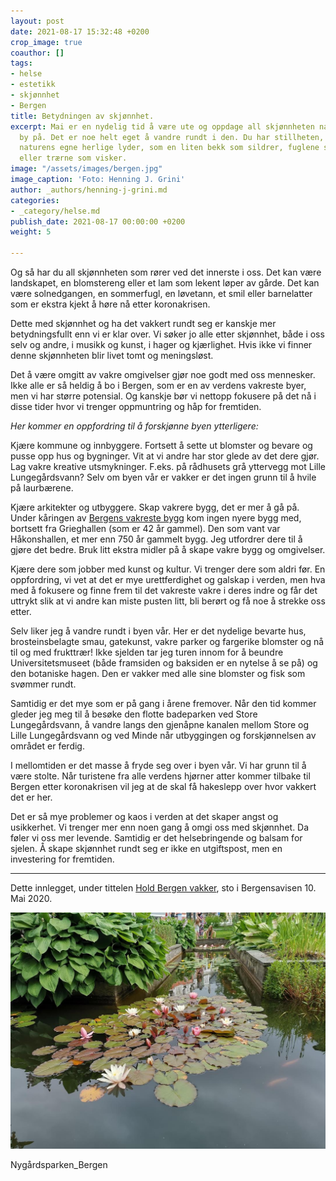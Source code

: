 ```yaml
---
layout: post
date: 2021-08-17 15:32:48 +0200
crop_image: true
coauthor: []
tags:
- helse
- estetikk
- skjønnhet
- Bergen
title: Betydningen av skjønnhet.
excerpt: Mai er en nydelig tid å være ute og oppdage all skjønnheten naturen har å
  by på. Det er noe helt eget å vandre rundt i den. Du har stillheten, bortsett fra
  naturens egne herlige lyder, som en liten bekk som sildrer, fuglene som kvitrer
  eller trærne som visker.
image: "/assets/images/bergen.jpg"
image_caption: 'Foto: Henning J. Grini'
author: _authors/henning-j-grini.md
categories:
- _category/helse.md
publish_date: 2021-08-17 00:00:00 +0200
weight: 5

---
```


Og så har du all skjønnheten som rører ved det innerste i oss. Det kan være landskapet, en blomstereng eller et lam som lekent løper av gårde. Det kan være solnedgangen, en sommerfugl, en løvetann, et smil eller barnelatter som er ekstra kjekt å høre nå etter koronakrisen.

Dette med skjønnhet og ha det vakkert rundt seg er kanskje mer betydningsfullt enn vi er klar over. Vi søker jo alle etter skjønnhet, både i oss selv og andre, i musikk og kunst, i hager og kjærlighet. Hvis ikke vi finner denne skjønnheten blir livet tomt og meningsløst.

Det å være omgitt av vakre omgivelser gjør noe godt med oss mennesker. Ikke alle er så heldig å bo i Bergen, som er en av verdens vakreste byer, men vi har større potensial. Og kanskje bør vi nettopp fokusere på det nå i disse tider hvor vi trenger oppmuntring og håp for fremtiden.

_Her kommer en oppfordring til å forskjønne byen ytterligere:_

Kjære kommune og innbyggere. Fortsett å sette ut blomster og bevare og pusse opp hus og bygninger. Vit at vi andre har stor glede av det dere gjør. Lag vakre kreative utsmykninger. F.eks. på rådhusets grå yttervegg mot Lille Lungegårdsvann? Selv om byen vår er vakker er det ingen grunn til å hvile på laurbærene.

Kjære arkitekter og utbyggere. Skap vakrere bygg, det er mer å gå på. Under kåringen av [Bergens vakreste bygg](https://www.bt.no/kultur/i/jdrRGA/bts-lesere-har-talt-bergens-flotteste-bygning-er-kaaret) kom ingen nyere bygg med, bortsett fra Grieghallen (som er 42 år gammel). Den som vant var Håkonshallen, et mer enn 750 år gammelt bygg. Jeg utfordrer dere til å gjøre det bedre. Bruk litt ekstra midler på å skape vakre bygg og omgivelser.

Kjære dere som jobber med kunst og kultur. Vi trenger dere som aldri før. En oppfordring, vi vet at det er mye urettferdighet og galskap i verden, men hva med å fokusere og finne frem til det vakreste vakre i deres indre og får det uttrykt slik at vi andre kan miste pusten litt, bli berørt og få noe å strekke oss etter.

Selv liker jeg å vandre rundt i byen vår. Her er det nydelige bevarte hus, brosteinsbelagte smau, gatekunst, vakre parker og fargerike blomster og nå til og med frukttrær! Ikke sjelden tar jeg turen innom for å beundre Universitetsmuseet (både framsiden og baksiden er en nytelse å se på) og den botaniske hagen. Den er vakker med alle sine blomster og fisk som svømmer rundt.

Samtidig er det mye som er på gang i årene fremover. Når den tid kommer gleder jeg meg til å besøke den flotte badeparken ved Store Lungegårdsvann, å vandre langs den gjenåpne kanalen mellom Store og Lille Lungegårdsvann og ved Minde når utbyggingen og forskjønnelsen av området er ferdig.

I mellomtiden er det masse å fryde seg over i byen vår. Vi har grunn til å være stolte. Når turistene fra alle verdens hjørner atter kommer tilbake til Bergen etter koronakrisen vil jeg at de skal få hakeslepp over hvor vakkert det er her.

Det er så mye problemer og kaos i verden at det skaper angst og usikkerhet. Vi trenger mer enn noen gang å omgi oss med skjønnhet. Da føler vi oss mer levende. Samtidig er det helsebringende og balsam for sjelen. Å skape skjønnhet rundt seg er ikke en utgiftspost, men en investering for fremtiden.

***

Dette innlegget, under tittelen [Hold Bergen vakker](https://www.ba.no/hold-bergen-vakker/o/5-8-1294428?access=granted), sto i Bergensavisen 10. Mai 2020.

![](/assets/images/0-1.jpg)

Nygårdsparken_Bergen